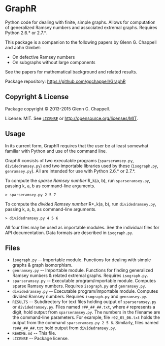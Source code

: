 GraphR
======

Python code for dealing with finite, simple graphs. Allows for
computation of generalized Ramsey numbers and associated extremal
graphs. Requires Python 2.6.* or 2.7.*.

This package is a companion to the following papers by Glenn G. Chappell
and John Gimbel:
* On defective Ramsey numbers
* On subgraphs without large components

See the papers for mathematical background and related results.

Package repository: <https://github.com/ggchappell/GraphR>

Copyright & License
-------------------

Package copyright &copy; 2013-2015 Glenn G. Chappell.

License: MIT. See [`LICENSE`](LICENSE) or
<http://opensource.org/licenses/MIT>.

Usage
-----

In its current form, GraphR requires that the user be at least somewhat
familiar with Python and use of the command line.

GraphR consists of two executable programs (`sparseramsey.py`,
`dividedramsey.py`) and two importable libraries used by these
(`isograph.py`, `genramsey.py`). All are intended for use with Python
2.6.* or 2.7.*.

To compute the _sparse Ramsey number_ R_k(a, b), run `sparseramsey.py`,
passing k, a, b as command-line arguments.

    > sparseramsey.py 2 5 7

To compute the _divided Ramsey number_ R*_k(a, b), run
`dividedramsey.py`, passing k, a, b, as command-line arguments.

    > dividedramsey.py 4 5 6

All four files may be used as importable modules. See the individual
files for API documentation. Data formats are described in
`isograph.py`.

Files
-----

* `isograph.py` -- Importable module. Functions for dealing with simple
  graphs & graph isomorphism.
* `genramsey.py` -- Importable module. Functions for finding generalized
  Ramsey numbers & related extremal graphs. Requires `isograph.py`.
* `sparseramsey.py` -- Executable program/importable module. Computes
  sparse Ramsey numbers. Requires `isograph.py` and `genramsey.py`.
* `dividedramsey.py` -- Executable program/importable module. Computes
  divided Ramsey numbers. Requires `isograph.py` and `genramsey.py`.
* `RESULTS` -- Subdirectory for text files holding output of
  `sparseramsey.py` or `dividedramsey.py`. Files named `r##_##_##.txt`,
  where `#` represents a digit, hold output from `sparseramsey.py`. The
  numbers in the filename are the command-line parameters. For example,
  file `r02_05_06.txt` holds the output from the command
  `sparseramsey.py 2 5 6`. Similarly, files named `rs##_##_##.txt` hold
  output from `dividedramsey.py`.
* `README.md` -- This file.
* `LICENSE` -- Package license.

